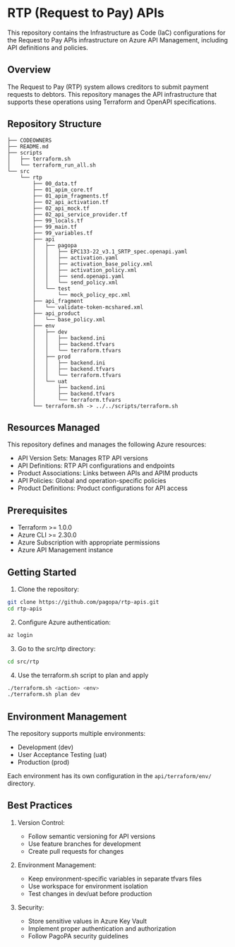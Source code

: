 # RTP (Request to Pay) APIs

This repository contains the Infrastructure as Code (IaC) configurations for the Request to Pay APIs infrastructure on Azure API Management, including API definitions and policies.

## Overview

The Request to Pay (RTP) system allows creditors to submit payment requests to debtors. This repository manages the API infrastructure that supports these operations using Terraform and OpenAPI specifications.

## Repository Structure

```
├── CODEOWNERS
├── README.md
├── scripts
│   ├── terraform.sh
│   └── terraform_run_all.sh
└── src
    └── rtp
        ├── 00_data.tf
        ├── 01_apim_core.tf
        ├── 01_apim_fragments.tf
        ├── 02_api_activation.tf
        ├── 02_api_mock.tf
        ├── 02_api_service_provider.tf
        ├── 99_locals.tf
        ├── 99_main.tf
        ├── 99_variables.tf
        ├── api
        │   ├── pagopa
        │   │   ├── EPC133-22_v3.1_SRTP_spec.openapi.yaml
        │   │   ├── activation.yaml
        │   │   ├── activation_base_policy.xml
        │   │   ├── activation_policy.xml
        │   │   ├── send.openapi.yaml
        │   │   └── send_policy.xml
        │   └── test
        │       └── mock_policy_epc.xml
        ├── api_fragment
        │   └── validate-token-mcshared.xml
        ├── api_product
        │   └── base_policy.xml
        ├── env
        │   ├── dev
        │   │   ├── backend.ini
        │   │   ├── backend.tfvars
        │   │   └── terraform.tfvars
        │   ├── prod
        │   │   ├── backend.ini
        │   │   ├── backend.tfvars
        │   │   └── terraform.tfvars
        │   └── uat
        │       ├── backend.ini
        │       ├── backend.tfvars
        │       └── terraform.tfvars
        └── terraform.sh -> ../../scripts/terraform.sh
```

## Resources Managed

This repository defines and manages the following Azure resources:

- API Version Sets: Manages RTP API versions
- API Definitions: RTP API configurations and endpoints
- Product Associations: Links between APIs and APIM products
- API Policies: Global and operation-specific policies
- Product Definitions: Product configurations for API access

## Prerequisites

- Terraform >= 1.0.0
- Azure CLI >= 2.30.0
- Azure Subscription with appropriate permissions
- Azure API Management instance

## Getting Started

1. Clone the repository:
```bash
git clone https://github.com/pagopa/rtp-apis.git
cd rtp-apis
```

2. Configure Azure authentication:
```bash
az login
```

3. Go to the src/rtp directory:
```bash
cd src/rtp
```

4. Use the terraform.sh script to plan and apply
```bash
./terraform.sh <action> <env>
./terraform.sh plan dev
```

## Environment Management

The repository supports multiple environments:
- Development (dev)
- User Acceptance Testing (uat)
- Production (prod)

Each environment has its own configuration in the `api/terraform/env/` directory.
 
## Best Practices

1. Version Control:
   - Follow semantic versioning for API versions
   - Use feature branches for development
   - Create pull requests for changes

2. Environment Management:
   - Keep environment-specific variables in separate tfvars files
   - Use workspace for environment isolation
   - Test changes in dev/uat before production

3. Security:
   - Store sensitive values in Azure Key Vault
   - Implement proper authentication and authorization
   - Follow PagoPA security guidelines
  